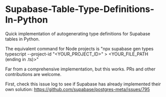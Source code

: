 # Supabase-Table-Type-Definitions-In-Python
Quick implementation of autogenerating type definitions for Supabase tables in Python.

The equivalent command for Node projects is "npx supabase gen types typescript --project-id \"<YOUR_PROJECT_ID>\" > <YOUR_FILE_PATH (ending in .ts)>"

Far from a comprehensive implementation, but this works. PRs and other contributions are welcome.

First, check this issue log to see if Supabase has already implemented their own solution: https://github.com/supabase/postgres-meta/issues/795 
